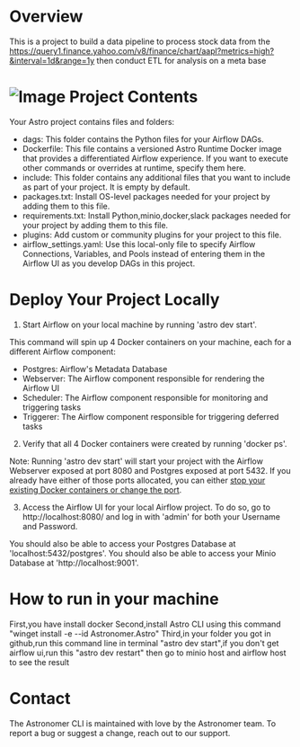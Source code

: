 Overview
========
This is a project to build a data pipeline to process stock data from the https://query1.finance.yahoo.com/v8/finance/chart/aapl?metrics=high?&interval=1d&range=1y then conduct ETL for analysis on a meta base

![Image](https://github.com/user-attachments/assets/d622a114-eefa-480b-842e-8e9b5cb5d824)
Project Contents
================

Your Astro project contains files and folders:
- dags: This folder contains the Python files for your Airflow DAGs. 
- Dockerfile: This file contains a versioned Astro Runtime Docker image that provides a differentiated Airflow experience. If you want to execute other commands or overrides at runtime, specify them here.
- include: This folder contains any additional files that you want to include as part of your project. It is empty by default.
- packages.txt: Install OS-level packages needed for your project by adding them to this file. 
- requirements.txt: Install Python,minio,docker,slack packages needed for your project by adding them to this file.
- plugins: Add custom or community plugins for your project to this file.
- airflow_settings.yaml: Use this local-only file to specify Airflow Connections, Variables, and Pools instead of entering them in the Airflow UI as you develop DAGs in this project.

Deploy Your Project Locally
===========================

1. Start Airflow on your local machine by running 'astro dev start'.

This command will spin up 4 Docker containers on your machine, each for a different Airflow component:

- Postgres: Airflow's Metadata Database
- Webserver: The Airflow component responsible for rendering the Airflow UI
- Scheduler: The Airflow component responsible for monitoring and triggering tasks
- Triggerer: The Airflow component responsible for triggering deferred tasks

2. Verify that all 4 Docker containers were created by running 'docker ps'.

Note: Running 'astro dev start' will start your project with the Airflow Webserver exposed at port 8080 and Postgres exposed at port 5432. If you already have either of those ports allocated, you can either [stop your existing Docker containers or change the port](https://www.astronomer.io/docs/astro/cli/troubleshoot-locally#ports-are-not-available-for-my-local-airflow-webserver).

3. Access the Airflow UI for your local Airflow project. To do so, go to http://localhost:8080/ and log in with 'admin' for both your Username and Password.

You should also be able to access your Postgres Database at 'localhost:5432/postgres'.
You should also be able to access your Minio Database at 'http://localhost:9001'.

How to run in your machine
=================================
First,you have install docker 
Second,install Astro CLI using this command "winget install -e --id Astronomer.Astro"
Third,in your folder you got in github,run this command line in terminal "astro dev start",if you don't get airflow ui,run this "astro dev restart" then go to minio host and airflow host to see the result

Contact
=======

The Astronomer CLI is maintained with love by the Astronomer team. To report a bug or suggest a change, reach out to our support.

